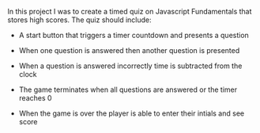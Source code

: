 In this project I was to create a timed quiz on Javascript Fundamentals that stores high scores.
The quiz should include:

* A start button that triggers a timer countdown and presents a question

* When one question is answered then another question is presented

* When a question is answered incorrectly time is subtracted from the clock

* The game terminates when all questions are answered or the timer reaches 0

* When the game is over the player is able to enter their intials and see score
